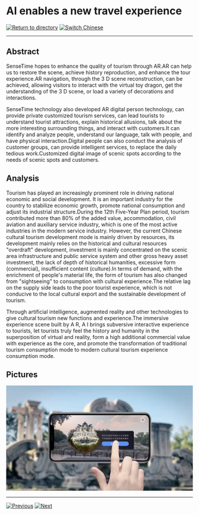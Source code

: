 # AI enables a new travel experience

[![Return to directory](http://img.shields.io/badge/Click-Back-875A7B.svg?style=flat&colorA=8F8F8F)](/)
[![Switch Chinese](http://img.shields.io/badge/Switch-Chinese-875A7B.svg?style=flat&colorA=8F8F8F)](https://doc.shanghaiopen.org.cn/case/8/4.html)

----------

## Abstract

SenseTime hopes to enhance the quality of tourism through AR.AR can help us to restore the scene, achieve history reproduction, and enhance the tour experience.AR navigation, through the 3 D scene reconstruction, can be achieved, allowing visitors to interact with the virtual toy dragon, get the understanding of the 3 D scene, or load a variety of decorations and interactions.

SenseTime technology also developed AR digital person technology, can provide private customized tourism services, can lead tourists to understand tourist attractions, explain historical allusions, talk about the more interesting surrounding things, and interact with customers.It can identify and analyze people, understand our language, talk with people, and have physical interaction.Digital people can also conduct the analysis of customer groups, can provide intelligent services, to replace the daily tedious work.Customized digital image of scenic spots according to the needs of scenic spots and customers.



## Analysis

Tourism has played an increasingly prominent role in driving national economic and social development. It is an important industry for the country to stabilize economic growth, promote national consumption and adjust its industrial structure.During the 12th Five-Year Plan period, tourism contributed more than 80% of the added value, accommodation, civil aviation and auxiliary service industry, which is one of the most active industries in the modern service industry.
 However, the current Chinese cultural tourism development mode is mainly driven by resources, its development mainly relies on the historical and cultural resources "overdraft" development, investment is mainly concentrated on the scenic area infrastructure and public service system and other gross heavy asset investment, the lack of depth of historical humanities, excessive form (commercial), insufficient content (culture).In terms of demand, with the enrichment of people's material life, the form of tourism has also changed from "sightseeing" to consumption with cultural experience.The relative lag on the supply side leads to the poor tourist experience, which is not conducive to the local cultural export and the sustainable development of tourism.


Through artificial intelligence, augmented reality and other technologies to give cultural tourism new functions and experience.The immersive experience scene built by A R, A I brings subversive interactive experience to tourists, let tourists truly feel the history and humanity in the superposition of virtual and reality, form a high additional commercial value with experience as the core, and promote the transformation of traditional tourism consumption mode to modern cultural tourism experience consumption mode.

 



## Pictures

![图片](8.4.1.jpg)



----------
 [![Previous](http://img.shields.io/badge/View-Previous-875A7B.svg?style=flat&colorA=8F8F8F)](https://doc.shanghaiopen.org.cn/case/8/en_3.html)
 [![Next](http://img.shields.io/badge/View-Next-875A7B.svg?style=flat&colorA=8F8F8F)](https://doc.shanghaiopen.org.cn/case/9/en_1.html)

